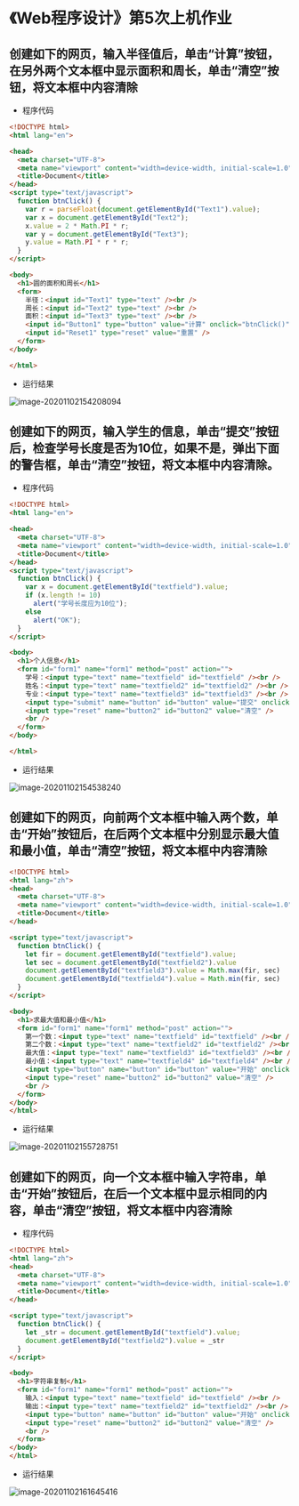 # 《Web程序设计》第5次上机作业

## 创建如下的网页，输入半径值后，单击“计算”按钮，在另外两个文本框中显示面积和周长，单击“清空”按钮，将文本框中内容清除

- 程序代码

```html
<!DOCTYPE html>
<html lang="en">

<head>
  <meta charset="UTF-8">
  <meta name="viewport" content="width=device-width, initial-scale=1.0">
  <title>Document</title>
</head>
<script type="text/javascript">
  function btnClick() {
    var r = parseFloat(document.getElementById("Text1").value);
    var x = document.getElementById("Text2");
    x.value = 2 * Math.PI * r;
    var y = document.getElementById("Text3");
    y.value = Math.PI * r * r;
  }
</script>

<body>
  <h1>圆的面积和周长</h1>
  <form>
    半径：<input id="Text1" type="text" /><br />
    周长：<input id="Text2" type="text" /><br />
    面积：<input id="Text3" type="text" /><br />
    <input id="Button1" type="button" value="计算" onclick="btnClick()" />　
    <input id="Reset1" type="reset" value="重置" />
  </form>
</body>

</html>
```

- 运行结果

![image-20201102154208094](./assets/image-20201102154208094.png)

## 创建如下的网页，输入学生的信息，单击“提交”按钮后，检查学号长度是否为10位，如果不是，弹出下面的警告框，单击“清空”按钮，将文本框中内容清除。

- 程序代码

```html
<!DOCTYPE html>
<html lang="en">

<head>
  <meta charset="UTF-8">
  <meta name="viewport" content="width=device-width, initial-scale=1.0">
  <title>Document</title>
</head>
<script type="text/javascript">
  function btnClick() {
    var x = document.getElementById("textfield").value;
    if (x.length != 10)
      alert("学号长度应为10位");
    else
      alert("OK");
  }
</script>

<body>
  <h1>个人信息</h1>
  <form id="form1" name="form1" method="post" action="">
    学号：<input type="text" name="textfield" id="textfield" /><br />
    姓名：<input type="text" name="textfield2" id="textfield2" /><br />
    专业：<input type="text" name="textfield3" id="textfield3" /><br />
    <input type="submit" name="button" id="button" value="提交" onclick="btnClick()" />
    <input type="reset" name="button2" id="button2" value="清空" />
    <br />
  </form>
</body>

</html>
```

- 运行结果

![image-20201102154538240](./assets/image-20201102154538240.png)

## 创建如下的网页，向前两个文本框中输入两个数，单击“开始”按钮后，在后两个文本框中分别显示最大值和最小值，单击“清空”按钮，将文本框中内容清除

```html
<!DOCTYPE html>
<html lang="zh">
<head>
  <meta charset="UTF-8">
  <meta name="viewport" content="width=device-width, initial-scale=1.0">
  <title>Document</title>
</head>

<script type="text/javascript">
  function btnClick() {
    let fir = document.getElementById("textfield").value;
    let sec = document.getElementById("textfield2").value
    document.getElementById("textfield3").value = Math.max(fir, sec)
    document.getElementById("textfield4").value = Math.min(fir, sec)
  }
</script>

<body>
  <h1>求最大值和最小值</h1>
  <form id="form1" name="form1" method="post" action="">
    第一个数：<input type="text" name="textfield" id="textfield" /><br />
    第二个数：<input type="text" name="textfield2" id="textfield2" /><br />
    最大值：<input type="text" name="textfield3" id="textfield3" /><br />
    最小值：<input type="text" name="textfield4" id="textfield4" /><br />
    <input type="button" name="button" id="button" value="开始" onclick="btnClick()" />
    <input type="reset" name="button2" id="button2" value="清空" />
    <br />
  </form>
</body>
</html>
```

- 运行结果

![image-20201102155728751](./assets/image-20201102155728751.png)

## 创建如下的网页，向一个文本框中输入字符串，单击“开始”按钮后，在后一个文本框中显示相同的内容，单击“清空”按钮，将文本框中内容清除

- 程序代码

```html
<!DOCTYPE html>
<html lang="zh">
<head>
  <meta charset="UTF-8">
  <meta name="viewport" content="width=device-width, initial-scale=1.0">
  <title>Document</title>
</head>

<script type="text/javascript">
  function btnClick() {
    let _str = document.getElementById("textfield").value;
    document.getElementById("textfield2").value = _str
  }
</script>

<body>
  <h1>字符串复制</h1>
  <form id="form1" name="form1" method="post" action="">
    输入：<input type="text" name="textfield" id="textfield" /><br />
    输出：<input type="text" name="textfield2" id="textfield2" /><br />
    <input type="button" name="button" id="button" value="开始" onclick="btnClick()" />
    <input type="reset" name="button2" id="button2" value="清空" />
    <br />
  </form>
</body>
</html>
```

- 运行结果

![image-20201102161645416](./assets/image-20201102161645416.png)